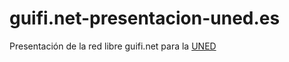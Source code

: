 guifi.net-presentacion-uned.es
==============================

Presentación de la red libre guifi.net para la [UNED](http://www.uned.es)
